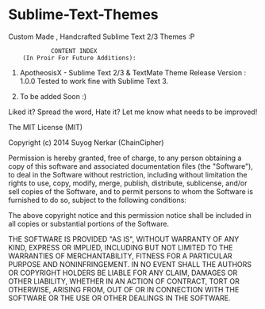 Sublime-Text-Themes
=====================

Custom Made , Handcrafted Sublime Text 2/3 Themes :P



				CONTENT INDEX 
		(In Proir For Future Additions):

1) ApotheosisX -  Sublime Text 2/3 & TextMate Theme
				  Release Version : 1.0.0
				  Tested to work fine with Sublime Text 3.

2) To be added Soon :)


Liked it? Spread the word, 
Hate it? Let me know what needs to be improved!





The MIT License (MIT)

Copyright (c) 2014 Suyog Nerkar (ChainCipher)

Permission is hereby granted, free of charge, to any person obtaining a copy
of this software and associated documentation files (the "Software"), to deal
in the Software without restriction, including without limitation the rights
to use, copy, modify, merge, publish, distribute, sublicense, and/or sell
copies of the Software, and to permit persons to whom the Software is
furnished to do so, subject to the following conditions:

The above copyright notice and this permission notice shall be included in
all copies or substantial portions of the Software.

THE SOFTWARE IS PROVIDED "AS IS", WITHOUT WARRANTY OF ANY KIND, EXPRESS OR
IMPLIED, INCLUDING BUT NOT LIMITED TO THE WARRANTIES OF MERCHANTABILITY,
FITNESS FOR A PARTICULAR PURPOSE AND NONINFRINGEMENT. IN NO EVENT SHALL THE
AUTHORS OR COPYRIGHT HOLDERS BE LIABLE FOR ANY CLAIM, DAMAGES OR OTHER
LIABILITY, WHETHER IN AN ACTION OF CONTRACT, TORT OR OTHERWISE, ARISING FROM,
OUT OF OR IN CONNECTION WITH THE SOFTWARE OR THE USE OR OTHER DEALINGS IN
THE SOFTWARE.
